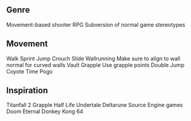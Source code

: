 ## Genre

Movement-based shooter RPG
Subversion of normal game stereotypes

## Movement

Walk
Sprint
Jump
Crouch
Slide
Wallrunning
	Make sure to align to wall normal for curved walls
Vault
Grapple
	Use grapple points
Double Jump
Coyote Time
Pogo

## Inspiration

Titanfall 2
Grapple
Half Life
Undertale
Deltarune
Source Engine games
Doom Eternal
Donkey Kong 64


